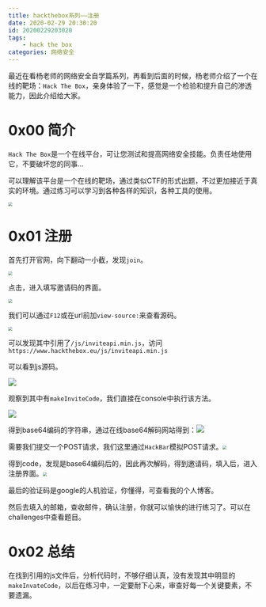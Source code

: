 ```yaml
---
title: hackthebox系列——注册
date: 2020-02-29 20:30:20
id: 20200229203020
tags: 
	- hack the box
categories: 网络安全
---
```


最近在看杨老师的网络安全自学篇系列，再看到后面的时候，杨老师介绍了一个在线的靶场：`Hack The Box`，亲身体验了一下，感觉是一个检验和提升自己的渗透能力，因此介绍给大家。

[杨老师网络安全专栏]: https://blog.csdn.net/Eastmount/category_9183790.html
[Hack The Box官网]: https://www.hackthebox.eu 

# 0x00 简介

`Hack The Box`是一个在线平台，可让您测试和提高网络安全技能。负责任地使用它，不要破坏您的同事...

可以理解该平台是一个在线的靶场，通过类似CTF的形式出题，不过更加接近于真实的环境。通过练习可以学习到各种各样的知识，各种工具的使用。

<img src="https://superj.oss-cn-beijing.aliyuncs.com/20200229204250.png" style="zoom:50%;" />

# 0x01 注册

首先打开官网，向下翻动一小截，发现`join`。

<img src="https://superj.oss-cn-beijing.aliyuncs.com/1.png" style="zoom:50%;" />

点击，进入填写邀请码的界面。

<img src="https://superj.oss-cn-beijing.aliyuncs.com/20200229205008.png" style="zoom:50%;" />

我们可以通过`F12`或在url前加`view-source:`来查看源码。

<img src="https://superj.oss-cn-beijing.aliyuncs.com/20200229205735.png" style="zoom:50%;" />

可以发现其中引用了`/js/inviteapi.min.js`，访问`https://www.hackthebox.eu/js/inviteapi.min.js`

可以看到js源码。

![](https://superj.oss-cn-beijing.aliyuncs.com/image-20200229210010434.png)

观察到其中有`makeInviteCode`，我们直接在console中执行该方法。

<img src="https://superj.oss-cn-beijing.aliyuncs.com/20200229210133.png"  />

得到base64编码的字符串，通过在线base64解码网站得到：![](https://superj.oss-cn-beijing.aliyuncs.com/20200229210243.png)

需要我们提交一个POST请求，我们这里通过`HackBar`模拟POST请求。<img src="https://superj.oss-cn-beijing.aliyuncs.com/20200229215037.png" style="zoom:50%;" />

得到code，发现是base64编码后的，因此再次解码，得到邀请码，填入后，进入注册界面。<img src="https://superj.oss-cn-beijing.aliyuncs.com/image-20200229215300030.png" style="zoom:50%;" />

最后的验证码是google的人机验证，你懂得，可查看我的个人博客。

然后去填入的邮箱，查收邮件，确认注册，你就可以愉快的进行练习了。可以在challenges中查看题目。

# 0x02 总结

在找到引用的js文件后，分析代码时，不够仔细认真，没有发现其中明显的`makeInvateCode`，以后在练习中，一定要耐下心来，审查好每一个关键要素，不要遗漏。